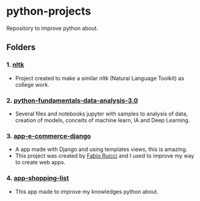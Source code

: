 # python-projects
Repository to improve python about.

## Folders
### 1. [nltk](https://github.com/WellingtonFidelis/python-projects/tree/main/nltk)
  - Project created to make a similar nltk (Natural Language Toolkit) as college work.
### 2. [python-fundamentals-data-analysis-3.0](https://github.com/WellingtonFidelis/python-projects/tree/main/python-fundamentals-data-analysis-3.0)
  - Several files and notebooks jupyter with samples to analysis of data, creation of models, conceits of machine learn, IA and Deep Learning.
### 3. [app-e-commerce-django](https://github.com/WellingtonFidelis/python-projects/tree/main/app-e-commerce-django)
  - A app made with Django and using templates views, this is amazing.
  - This project was created by [Fabio Ruicci](<https://www.youtube.com/c/FabioRuicciCursos/playlists>) and I used to improve my way to create web apps.
### 4. [app-shopping-list](https://github.com/WellingtonFidelis/python-projects/tree/main/app-shopping-list)
  - This app made to improve my knowledges python about.
